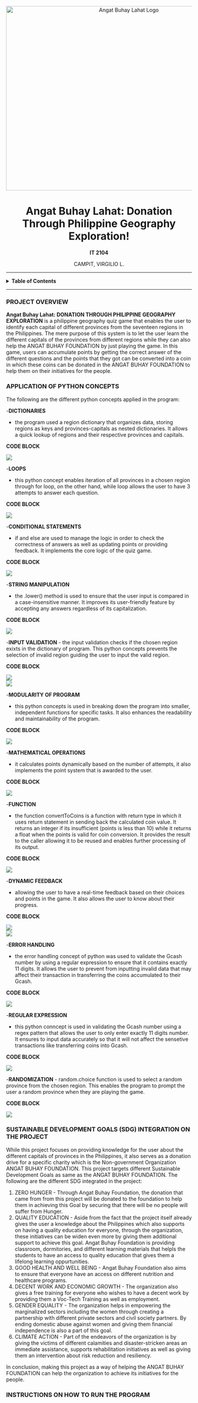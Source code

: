 <div align ="center">
  <img src="https://github.com/Gio-Campit/CS121_FinalProject/blob/main/images/ANGAT.png"
" alt="Angat Buhay Lahat Logo" width ="650" height="500">
<h1>Angat Buhay Lahat: Donation Through Philippine Geography Exploration!</h1>

<p><b>IT 2104</b></p>
<a><p>CAMPIT, VIRGILIO L.</p></a>

 <hr class="w-48 h-1 mx-auto my-4 bg-gray-100 border-0 rounded md:my-10 dark:bg-gray-700">
</div>



<details>
  <summary><strong>Table of Contents</strong></summary>

  1. [Project Overview](#project-overview)
  2. [Application of Python Concepts](#application-of-python-concepts)
  3. [Sustainable Development Goals (SDG) in the Project](sustainable-development-goals-(sdg)-in-the-project)
  4. [Instructions on how to run the Program](instructions-on-how-to-run-the-program)
</details>

---


### PROJECT OVERVIEW
  **Angat Buhay Lahat: DONATION THROUGH PHILIPPINE GEOGRAPHY EXPLORATION** is a philippine geography quiz game that enables the user to identify each capital of different provinces from the seventeen regions in the Philippines. The mere purpose of this system is to let the user learn the different capitals of the provinces from different regions while they can also help the ANGAT BUHAY FOUNDATION by just playing the game. In this game, users can accumulate points by getting the correct answer of the different questions and the points that they got can be converted into a coin in which these coins can be donated in the ANGAT BUHAY FOUNDATION to help them on their initiatives for the people. 

### APPLICATION OF PYTHON CONCEPTS
  The following are the different python concepts applied in the program:

-**DICTIONARIES**
  - the program used a region dictionary that organizes data, storing regions as keys and provinces-capitals as nested dictionaries. It allows a quick lookup of regions and their respective provinces and capitals.
 
 **CODE BLOCK**
<div align="right side">
  <img src="https://github.com/Gio-Campit/CS121_FinalProject/blob/main/images/CODEBLOCKS/dictionaries.png"
</div>

-**LOOPS**
  - this python concept enables iteration of all provinces in a chosen region through for loop, on the other hand, while loop allows the user to have 3 attempts to answer each question.

**CODE BLOCK**
<div align="right side">
  <img src="https://github.com/Gio-Campit/CS121_FinalProject/blob/main/images/CODEBLOCKS/loops.png"
</div>

-**CONDITIONAL STATEMENTS** 
  - if and else are used to manage the logic in order to check the correctness of answers as well as updating points or providing feedback. It implements the core logic of the quiz game.

**CODE BLOCK**
<div align="right side">
  <img src="https://github.com/Gio-Campit/CS121_FinalProject/blob/main/images/CODEBLOCKS/conditional statements.png"
</div>

-**STRING MANIPULATION** 
  - the .lower() method is used to ensure that the user input is compared in a case-insensitive manner. It improves its user-friendly feature by accepting any answers regardless of its capitalization.

**CODE BLOCK**
<div align="right side">
  <img src="https://github.com/Gio-Campit/CS121_FinalProject/blob/main/images/CODEBLOCKS/string manipulation.png"
</div>

  
  -**INPUT VALIDATION** 
    - the input validation checks if the chosen region exixts in the dictionary of program. This python concepts prevents the selection of invalid region guiding the user to input the valid region.

**CODE BLOCK**
<div align="right side">
  <img src="https://github.com/Gio-Campit/CS121_FinalProject/blob/main/images/CODEBLOCKS/inputvalidation1.png"
</div>
<div align="right side">
  <img src="https://github.com/Gio-Campit/CS121_FinalProject/blob/main/images/CODEBLOCKS/inputvalidation2.png"
</div>


-**MODULARITY OF PROGRAM** 
  - this python concepts is used in breaking down the program into smaller, independent functions for specific tasks. It also enhances the readability and maintainability of the program.

**CODE BLOCK**
<div align="right side">
  <img src="https://github.com/Gio-Campit/CS121_FinalProject/blob/main/images/CODEBLOCKS/modularity.png"
</div>

-**MATHEMATICAL OPERATIONS** 
  - it calculates points dynamically based on the number of attempts, it also implements the point system that is awarded to the user.

**CODE BLOCK**
<div align="right side">
  <img src="https://github.com/Gio-Campit/CS121_FinalProject/blob/main/images/CODEBLOCKS/mathoperations.png"
</div>


-**FUNCTION** 
  - the function convertToCoins is a function with return type in which it uses return statement in sending back the calculated coin value. It returns an integer if its insufficient (points is less than 10) while it returns a float when the points is valid for coin conversion. It provides the result to the caller allowing it to be reused and enables further processing of its output.

**CODE BLOCK**
<div align="right side">
  <img src="https://github.com/Gio-Campit/CS121_FinalProject/blob/main/images/CODEBLOCKS/functions.png"
</div>

-**DYNAMIC FEEDBACK** 
  - allowing the user to have a real-time feedback based on their choices and points in the game. It also allows the user to know about their progress.

**CODE BLOCK**
<div align="right side">
  <img src="https://github.com/Gio-Campit/CS121_FinalProject/blob/main/images/CODEBLOCKS/df1.png"
</div>
<div align="right side">
  <img src="https://github.com/Gio-Campit/CS121_FinalProject/blob/main/images/CODEBLOCKS/df2.png"
</div>


-**ERROR HANDLING** 
  - the error handling concept of python was used to validate the Gcash number by using a regular expression to ensure that it contains exactly 11 digits. It allows the user to prevent from inputting invalid data that may affect their transaction in transferring the coins accumulated to their Gcash.

**CODE BLOCK**
<div align="right side">
  <img src="https://github.com/Gio-Campit/CS121_FinalProject/blob/main/images/CODEBLOCKS/error handling.png"
</div>

-**REGULAR EXPRESSION** 
  - this python conncept is used in validating the Gcash number using a regex pattern that allows the user to only enter exactly 11 digits number. It ensures to input data accurately so that it will not affect the sensetive transactions like transferring coins into Gcash.

**CODE BLOCK**
<div align="right side">
  <img src="https://github.com/Gio-Campit/CS121_FinalProject/blob/main/images/CODEBLOCKS/regex.png"
</div>

  -**RANDOMIZATION** 
    - random.choice function is used to select a random province from the chosen region. This enables the program to prompt the user a random province when they are playing the game.

**CODE BLOCK**
<div align="right side">
  <img src="https://github.com/Gio-Campit/CS121_FinalProject/blob/main/images/CODEBLOCKS/randomization.png"
</div>

  
  ### SUSTAINABLE DEVELOPMENT GOALS (SDG) INTEGRATION ON THE PROJECT
  
  While this project focuses on providing knowledge for the user about the different capitals of provinces in the Philippines, it also serves as a donation drive for a specific charity which is the Non-government Organization ANGAT BUHAY FOUNDATION. This project targets different Sustainable Development Goals as same as the ANGAT BUHAY FOUNDATION. The following are the different SDG integrated in the project:

  1. ZERO HUNGER - Through Angat Buhay Foundation, the donation that came from from this project will be donated to the foundation to help them in achieving this Goal by securing that there will be no people will suffer from Hunger.
  2. QUALITY EDUCATION - Aside from the fact that the project itself already gives the user a knowledge about the Philippines which also supports on having a quality education for everyone, through the organization, these initiatives can be widen even more by giving them additional support to achieve this goal. Angat Buhay Foundation is providing classroom, dormitories, and different learning materials that helpls the students to have an access to quality education that gives them a lifelong learning oppurtunities.
  3. GOOD HEALTH AND WELL BEING - Angat Buhay Foundation also aims to ensure that everyone have an access on different nutrition and healthcare programs.
  4. DECENT WORK AND ECONOMIC GROWTH - The organization also gives a free training for everyone who wishes to have a decent work by providing them a Voc-Tech Training as well as employment.
  5. GENDER EQUALITY - The organization helps in empowering the marginalized sectors including the women through creating a partnership with different private sectors and civil society partners. By ending domestic abuse against women and giving them financial independence is also a part of this goal.
  6. CLIMATE ACTION - Part of the endeavors of the organization is by giving the victims of different calamities and disaster-stricken areas an immediate assistance, supports rehabilitation initiatives as well as giving them an intervention about risk reduction and resiliency.

  In conclusion, making this project as a way of helping the ANGAT BUHAY FOUNDATION can help the organization to achieve its  initiatives for the people.

  ### INSTRUCTIONS ON HOW TO RUN THE PROGRAM
